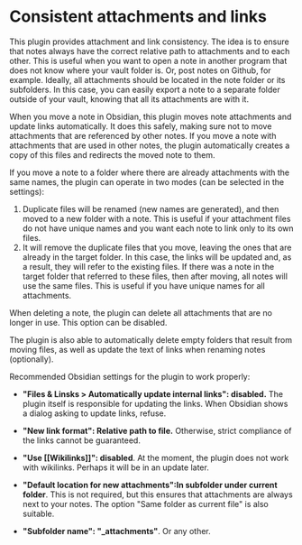 # Consistent attachments and links

This plugin provides attachment and link consistency.
The idea is to ensure that notes always have the correct relative path to attachments and to each other.
This is useful when you want to open a note in another program that does not know where your vault folder is. Or, post notes on Github, for example.
Ideally, all attachments should be located in the note folder or its subfolders.
In this case, you can easily export a note to a separate folder outside of your vault, knowing that all its attachments are with it.

When you move a note in Obsidian, this plugin moves note attachments and update links automatically.
It does this safely, making sure not to move attachments that are referenced by other notes.
If you move a note with attachments that are used in other notes, the plugin automatically creates a copy of this files and redirects the moved note to them. 

If you move a note to a folder where there are already attachments with the same names, the plugin can operate in two modes (can be selected in the settings):
1. Duplicate files will be renamed (new names are generated), and then moved to a new folder with a note. This is useful if your attachment files do not have unique names and you want each note to link only to its own files. 
2. It will remove the duplicate files that you move, leaving the ones that are already in the target folder. In this case, the links will be updated and, as a result, they will refer to the existing files. If there was a note in the target folder that referred to these files, then after moving, all notes will use the same files. This is useful if you have unique names for all attachments.

When deleting a note, the plugin can delete all attachments that are no longer in use. This option can be disabled.

The plugin is also able to automatically delete empty folders that result from moving files, as well as update the text of links when renaming notes (optionally).


Recommended Obsidian settings for the plugin to work properly:

- **"Files & Linsks > Automatically update internal links": disabled.** The plugin itself is responsible for updating the links. When Obsidian shows a dialog asking to update links, refuse.

- **"New link format": Relative path to file.** Otherwise, strict compliance of the links cannot be guaranteed.

- **"Use \[\[Wikilinks\]\]": disabled**. At the moment, the plugin does not work with wikilinks. Perhaps it will be in an update later.

- **"Default location for new attachments":In subfolder under current folder**. This is not required, but this ensures that attachments are always next to your notes. The option "Same folder as current file" is also suitable.

- **"Subfolder name": "_attachments"**. Or any other.